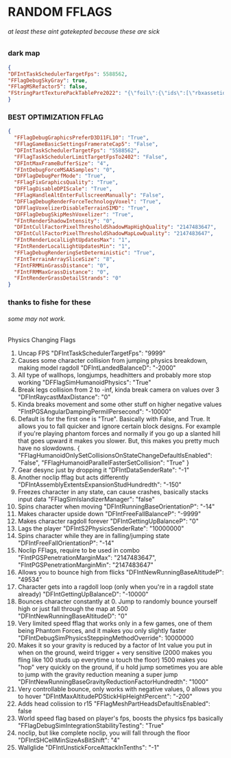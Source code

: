 
# RANDOM FFLAGS      
###### at least these aint gatekepted because these are sick
### dark map
``` json
{
"DFIntTaskSchedulerTargetFps": 5588562,
"FFlagDebugSkyGray": true,
"FFlagMSRefactor5": false,
"FStringPartTexturePackTablePre2022": "{\"foil\":{\"ids\":[\"rbxassetid://13576561565\",\"rbxassetid://13576561565\"],\"color\":[0,0,0]},\"asphalt\":{\"ids\":[\"rbxassetid://13576561565\",\"rbxassetid://13576561565\"],\"color\":[0,0,0]},\"basalt\":{\"ids\":[\"rbxassetid://13576561565\",\"rbxassetid://13576561565\"],\"color\":[0,0,0]},\"brick\":{\"ids\":[\"rbxassetid://13576561565\",\"rbxassetid://9438453972\"],\"color\":[0,0,0]},\"cobblestone\":{\"ids\":[\"rbxassetid://13576561565\",\"rbxassetid://9438453972\"],\"color\":[0,0,0]},\"concrete\":{\"ids\":[\"rbxassetid://13576561565\",\"rbxassetid://9438453972\"],\"color\":[0,0,0]},\"crackedlava\":{\"ids\":[\"rbxassetid://13576561565\",\"rbxassetid://9438453972\"],\"color\":[0,0,0]},\"diamondplate\":{\"ids\":[\"rbxassetid://13576561565\",\"rbxassetid://9438453972\"],\"color\":[0,0,0]},\"fabric\":{\"ids\":[\"rbxassetid://13576561565\",\"rbxassetid://9438453972\"],\"color\":[0,0,0]},\"glacier\":{\"ids\":[\"rbxassetid://13576561565\",\"rbxassetid://9438453972\"],\"color\":[0,0,0]},\"glass\":{\"ids\":[\"rbxassetid://13576561565\",\"rbxassetid://9438453972\"],\"color\":[0,0,0]},\"granite\":{\"ids\":[\"rbxassetid://13576561565\",\"rbxassetid://9438453972\"],\"color\":[0,0,0]},\"grass\":{\"ids\":[\"rbxassetid://13576561565\",\"rbxassetid://9438453972\"],\"color\":[0,0,0]},\"ground\":{\"ids\":[\"rbxassetid://13576561565\",\"rbxassetid://9438453972\"],\"color\":[0,0,0]},\"ice\":{\"ids\":[\"rbxassetid://13576561565\",\"rbxassetid://9438453972\"],\"color\":[0,0,0]},\"leafygrass\":{\"ids\":[\"rbxassetid://13576561565\",\"rbxassetid://9438453972\"],\"color\":[0,0,0]},\"limestone\":{\"ids\":[\"rbxassetid://13576561565\",\"rbxassetid://9438453972\"],\"color\":[0,0,0]},\"marble\":{\"ids\":[\"rbxassetid://13576561565\",\"rbxassetid://9438453972\"],\"color\":[0,0,0]},\"metal\":{\"ids\":[\"rbxassetid://13576561565\",\"rbxassetid://9438453972\"],\"color\":[0,0,0]},\"mud\":{\"ids\":[\"rbxassetid://13576561565\",\"rbxassetid://9438453972\"],\"color\":[0,0,0]},\"pavement\":{\"ids\":[\"rbxassetid://13576561565\",\"rbxassetid://9438453972\"],\"color\":[0,0,0]},\"pebble\":{\"ids\":[\"rbxassetid://13576561565\",\"rbxassetid://9438453972\"],\"color\":[0,0,0]},\"plastic\":{\"ids\":[\"\",\"rbxassetid://13576561565\"],\"color\":[0,0,0]},\"rock\":{\"ids\":[\"rbxassetid://13576561565\",\"rbxassetid://9438453972\"],\"color\":[0,0,0]},\"corrodedmetal\":{\"ids\":[\"rbxassetid://13576561565\",\"rbxassetid://9439557520\"],\"color\":[0,0,0]},\"salt\":{\"ids\":[\"rbxassetid://13576561565\",\"rbxassetid://9438453972\"],\"color\":[0,0,0]},\"sand\":{\"ids\":[\"rbxassetid://13576561565\",\"rbxassetid://9438453972\"],\"color\":[0,0,0]},\"sandstone\":{\"ids\":[\"rbxassetid://13576561565\",\"rbxassetid://9438453972\"],\"color\":[0,0,0]},\"slate\":{\"ids\":[\"rbxassetid://13576561565\",\"rbxassetid://9439613006\"],\"color\":[0,0,0]},\"snow\":{\"ids\":[\"rbxassetid://13576561565\",\"rbxassetid://9438453972\"],\"color\":[0,0,0]},\"wood\":{\"ids\":[\"rbxassetid://13576561565\",\"rbxassetid://9439649548\"],\"color\":[0,0,0]},\"woodplanks\":{\"ids\":[\"rbxassetid://13576561565\",\"rbxassetid://9438453972\"],\"color\":[0,0,0]}}"
}
```
### BEST OPTIMIZATION FFLAG

``` json
{
  "FFlagDebugGraphicsPreferD3D11FL10": "True",
  "FFlagGameBasicSettingsFramerateCap5": "False",
  "DFIntTaskSchedulerTargetFps": "5588562",
  "FFlagTaskSchedulerLimitTargetFpsTo2402": "False",
  "DFIntMaxFrameBufferSize": "4",
  "FIntDebugForceMSAASamples": "0",
  "DFFlagDebugPerfMode": "True",
  "FFlagFixGraphicsQuality": "True",
  "DFFlagDisableDPIScale": "True",
  "FFlagHandleAltEnterFullscreenManually": "False",
  "DFFlagDebugRenderForceTechnologyVoxel": "True",
  "DFFlagVoxelizerDisableTerrainSIMD": "True",
  "DFFlagDebugSkipMeshVoxelizer": "True",
  "FIntRenderShadowIntensity": "0",
  "DFIntCullFactorPixelThresholdShadowMapHighQuality": "2147483647",
  "DFIntCullFactorPixelThresholdShadowMapLowQuality": "2147483647",
  "FIntRenderLocalLightUpdatesMax": "1",
  "FIntRenderLocalLightUpdatesMin": "1",
  "FFlagDebugRenderingSetDeterministic": "True",
  "FIntTerrainArraySliceSize": "8",
  "FIntFRMMinGrassDistance": "0",
  "FIntFRMMaxGrassDistance": "0",
  "FIntRenderGrassDetailStrands": "0"
}
```

### thanks to fishe for these
###### some may not work.

Physics Changing Flags
1. Uncap FPS
"DFIntTaskSchedulerTargetFps": "9999"
2. Causes some character collision from jumping physics breakdown, making model ragdoll
"DFIntLandedBalanceD": "-2000"
3. All type of wallhops, longjumps, headhitters and probably more stop working
"DFFlagSimHumanoidPhysics": "True"
4. Break legs collision from 2 to -inf, kinda break camera on values over 3
"DFIntRaycastMaxDistance": "0"
5. Kinda breaks movement and some other stuff on higher negative values
"FIntPGSAngularDampingPermilPersecond": "-10000"
6. Default is for the first one is "True". Basically with False, and True. It allows you to fall quicker and ignore certain block designs. For example if you're playing phantom forces and normally if you go up a slanted hill that goes upward it makes you slower. But, this makes you pretty much have no slowdowns.
{ "FFlagHumanoidOnlySetCollisionsOnStateChangeDefaultIsEnabled": "False",
"FFlagHumanoidParallelFasterSetCollision": "True" }
7. Gear desync just by dropping it
"DFIntDataSenderRate": "-1"
8. Another noclip fflag but acts differently
"DFIntAssemblyExtentsExpansionStudHundredth": "-150"
9. Freezes character in any state, can cause crashes, basically stacks input data
"FFlagSimIslandizerManager": "false"
10. Spins character when moving
"DFIntRunningBaseOrientationP": "-14"
11. Makes character upside down
"DFIntFreeFallBalanceP": "-9999"
12. Makes character ragdoll forever
"DFIntGettingUpBalanceP": "0"
13. Lags the player
"DFIntS2PhysicsSenderRate": "10000000"
14. Spins character while they are in falling/jumping state
"DFIntFreeFallOrientationP": "-14"
15. Noclip FFlags, require to be used in combo
"FIntPGSPenetrationMarginMax": "2147483647",
"FIntPGSPenetrationMarginMin": "2147483647"
16. Allows you to bounce high from flicks
"DFIntNewRunningBaseAltitudeP": "49534"
17. Character gets into a ragdoll loop (only when you're in a ragdoll state already)
"DFIntGettingUpBalanceD": "-10000"
18. Bounces character constantly at 0. Jump to randomly bounce yourself high or just fall through the map at 500
"DFIntNewRunningBaseAltitudeD": "0"
19. Very limited speed fflag that works only in a few games, one of them being Phantom Forces, and it makes you only slightly faster
"DFIntDebugSimPhysicsSteppingMethodOverride": 10000000
20. Makes it so your gravity is reduced by a factor of Int value you put in when on the ground, weird trigger + very sensitive (2000 makes you fling like 100 studs up everytime u touch the floor) 1500 makes you "hop" very quickly on the ground, if u hold jump sometimes you are able to jump with the gravity reduction meaning a super jump
"DFIntNewRunningBaseGravityReductionFactorHundredth": "1000"
21. Very controllable bounce, only works with negative values, 0 allows you to hover
"DFIntMaxAltitudePDStickHipHeightPercent": "-200"
22. Adds head colission to r15 
"FFlagMeshPartHeadsDefaultIsEnabled": false
23. World speed flag based on player's fps, boosts the physics fps basically
"FFlagDebugSimIntegrationStabilityTesting": "True"
24. noclip, but like complete noclip, you will fall through the floor
"DFIntSHCellMinSizeAsBitShift": "4"
25. Wallglide
"DFIntUnstickForceAttackInTenths": "-1"
